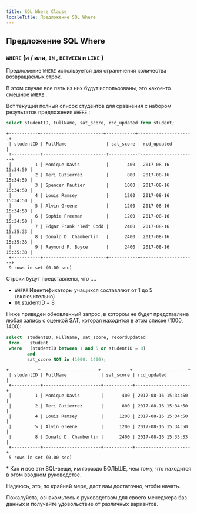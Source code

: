 ```yaml
---
title: SQL Where Clause
localeTitle: Предложение SQL Where
---
```

## Предложение SQL Where

### `WHERE` (и / или, `IN` , `BETWEEN` и `LIKE` )

Предложение `WHERE` используется для ограничения количества возвращаемых строк.

В этом случае все пять из них будут использованы, это какое-то смешное `WHERE` .

Вот текущий полный список студентов для сравнения с набором результатов предложения `WHERE` :

```sql
select studentID, FullName, sat_score, rcd_updated from student; 
```

```text
+-----------+------------------------+-----------+---------------------+ 
 | studentID | FullName               | sat_score | rcd_updated         | 
 +-----------+------------------------+-----------+---------------------+ 
 |         1 | Monique Davis          |       400 | 2017-08-16 15:34:50 | 
 |         2 | Teri Gutierrez         |       800 | 2017-08-16 15:34:50 | 
 |         3 | Spencer Pautier        |      1000 | 2017-08-16 15:34:50 | 
 |         4 | Louis Ramsey           |      1200 | 2017-08-16 15:34:50 | 
 |         5 | Alvin Greene           |      1200 | 2017-08-16 15:34:50 | 
 |         6 | Sophie Freeman         |      1200 | 2017-08-16 15:34:50 | 
 |         7 | Edgar Frank "Ted" Codd |      2400 | 2017-08-16 15:35:33 | 
 |         8 | Donald D. Chamberlin   |      2400 | 2017-08-16 15:35:33 | 
 |         9 | Raymond F. Boyce       |      2400 | 2017-08-16 15:35:33 | 
 +-----------+------------------------+-----------+---------------------+ 
 9 rows in set (0.00 sec) 
```

Строки будут представлены, что ....

*   `WHERE` Идентификаторы учащихся составляют от 1 до 5 (включительно)
*   `OR` studentID = 8

Ниже приведен обновленный запрос, в котором не будет представлена ​​любая запись с оценкой SAT, которая находится в этом списке (1000, 1400):

```sql
select  studentID, FullName, sat_score, recordUpdated 
 from    student 
 where   (studentID between 1 and 5 or studentID = 8) 
        and 
        sat_score NOT in (1000, 1400); 
```

```text
+-----------+----------------------+-----------+---------------------+ 
 | studentID | FullName             | sat_score | rcd_updated         | 
 +-----------+----------------------+-----------+---------------------+ 
 |         1 | Monique Davis        |       400 | 2017-08-16 15:34:50 | 
 |         2 | Teri Gutierrez       |       800 | 2017-08-16 15:34:50 | 
 |         4 | Louis Ramsey         |      1200 | 2017-08-16 15:34:50 | 
 |         5 | Alvin Greene         |      1200 | 2017-08-16 15:34:50 | 
 |         8 | Donald D. Chamberlin |      2400 | 2017-08-16 15:35:33 | 
 +-----------+----------------------+-----------+---------------------+ 
 5 rows in set (0.00 sec) 
```

\* Как и все эти SQL-вещи, им гораздо БОЛЬШЕ, чем тому, что находится в этом вводном руководстве.

Надеюсь, это, по крайней мере, даст вам достаточно, чтобы начать.

Пожалуйста, ознакомьтесь с руководством для своего менеджера баз данных и получайте удовольствие от различных вариантов.